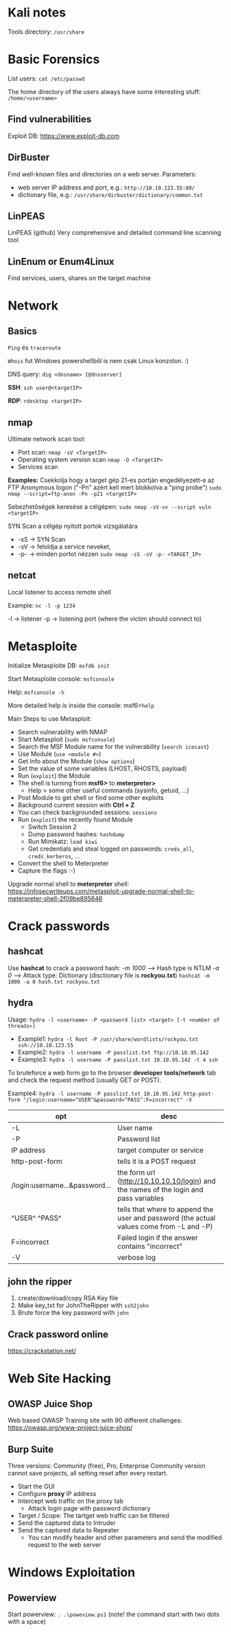 # Kali notes

Tools directory: `/usr/share`

# Basic Forensics

List users: `cat /etc/passwd`

The home directory of the users always have some interesting stuff: `/home/<username>`

## Find vulnerabilities

Exploit DB: https://www.exploit-db.com

## DirBuster

Find well-known files and directories on a web server.
Parameters:
- web server IP address and port, e.g.: `http://10.10.123.55:80/`
- dictionary file, e.g.: `/usr/share/dirbuster/dictionary/common.txt`

## LinPEAS

LinPEAS (github)
Very comprehensive and detailed command line scanning tool

## LinEnum or Enum4Linux

Find services, users, shares on the target machine

# Network

## Basics

`Ping` és `traceroute`

`Whois` fut Windows powershellből is nem csak Linux konzolon. :)

DNS query: `dig <dnsname> [@dnsserver]`

**SSH**: `ssh user@<targetIP>`

**RDP**: `rdesktop <targetIP>`

## nmap

Ultimate network scan tool:
- Port scan: `nmap -sV <TargetIP>`
- Operating system version scan `nmap -O <TargetIP>`
- Services scan

**Examples:**
Csekkolja hogy a target gép 21-es portján engedélyezett-e az FTP Anonymous logon ("-Pn" azért kell mert blokkolva a "ping probe")
`sudo nmap --script=ftp-anon -Pn -p21 <targetIP>`

Sebezhetőségek keresése a célgépen:
`sudo nmap -sV-vv --script vuln <targetIP>`

SYN Scan a célgép nyitott portok vizsgálatára
- -sS -> SYN Scan
- -sV -> feloldja a service neveket,
- -p- -> minden portot nézzen
`sudo nmap -sS -sV -p- <TARGET_IP>`

## netcat

Local listener to access remote shell

Example: `nc -l -p 1234`

-l -> listener
-p <port> -> listening port (where the victim should connect to)

# Metasploite

Initialize Metasploite DB:
`msfdb init`

Start Metasploite console: `msfconsole`

Help: `msfconsole -h`

More detailed help is inside the console:
msf6>`help`

Main Steps to use Metasploit:
- Search vulnerability with NMAP
- Start Metasploit (`sudo msfconsole`)
- Search the MSF Module name for the vulnerability (`search icecast`)
- Use Module (`use <module #>`)
- Get Info about the Module (`show options`)
- Set the value of some variables (LHOST, RHOSTS, payload)
- Run (`exploit`) the Module
- The shell is turning from **msf6>** to **meterpreter>**
  - Help > some other useful commands (sysinfo, getuid, ...)
- Post Module to get shell or find some other exploits
- Background current session with **Ctrl + Z**
- You can check backgrounded sessions: `sessions`
- Run (`exploit`) the recently found Module
  - Switch Session 2
  - Dump password hashes: `hashdump`
  - Run Mimikatz: `load kiwi`
  - Get credentials and steal logged on passwords: `creds_all`, `creds_kerberos`, ...
- Convert the shell to Meterpreter
- Capture the flags :-)

Upgrade normal shell to **meterpreter** shell:
https://infosecwriteups.com/metasploit-upgrade-normal-shell-to-meterpreter-shell-2f09be895646

# Crack passwords

## hashcat

Use **hashcat** to crack a password hash:
_-m 1000_ --> Hash type is NTLM
_-a 0_ --> Attack type: Dictionary (disctionary file is **rockyou.txt**)
`hashcat -m 1000 -a 0 hash.txt rockyou.txt`

## hydra

Usage: `hydra -l <username> -P <password list> <target> [-t <number of threads>]`
* Example1: `hydra -l Root -P /usr/share/wordlists/rockyou.txt ssh://10.10.123.55`
* Example2: `hydra -l username -P passlist.txt ftp://10.10.95.142`
* Example3: `hydra -l username -P passlist.txt 10.10.95.142 -t 4 ssh`

To bruteforce a web form go to the browser **developer tools/network** tab and check the request method (usually GET or POST).

Example4: `hydra -l username -P passlist.txt 10.10.95.142 http-post-form "/login:username=^USER^&password=^PASS^:F=incorrect" -V`

|opt|desc|
|---|---|
| -L | User name |
| -P | Password list |
| IP address | target computer or service |
| http-post-form | tells it is a POST request |
| /login:username...&password... | the form url (http://10.10.10.10/login) and the names of the  login and pass variables |
| ^USER^ ^PASS^ | tells that where to append the user and password (the actual values come from -L and -P) |
| F=incorrect | Failed login if the answer contains "incorrect" |
| -V | verbose log |

## john the ripper

1. create/download/copy RSA Key file
2. Make key_txt for JohnTheRipper with `ssh2john`
3. Brute force the key password with `john`

## Crack password online

https://crackstation.net/

# Web Site Hacking

## OWASP Juice Shop

Web based OWASP Training site with 90 different challenges:  
https://owasp.org/www-project-juice-shop/

## Burp Suite

Three versions: Community (free), Pro, Enterprise
Community version cannot save projects, all setting reset after every restart.

- Start the GUI
- Configure **proxy** IP address
- Intercept web traffic on the proxy tab
  - Attack login page with password dictionary
- Target / Scope: The tartget web traffic can be filtered
- Send the captured data to Intruder
- Send the captured data to Repeater
  - You can modify header and other parameters and send the modified request to the web server

# Windows Exploitation

## Powerview

Start powerview: `. .\poweview.ps1` (note! the command start with two dots with a space)

